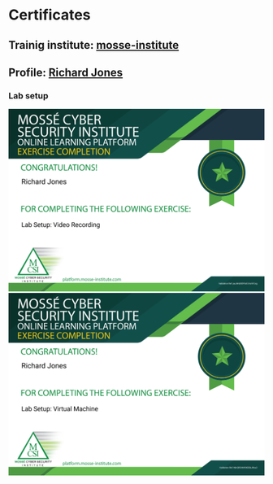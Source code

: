 # Certificates

## Trainig institute: [mosse-institute](https://www.mosse-institute.com/)
## Profile: [Richard Jones](https://students.mosse-institute.com/student/eoEPcxbizUSJ9yEZIWdLslF4Puj2)

### Lab setup
![Lab Setup: Video Recording](/images/Lab_videorecording.png)
![Lab Setup: Virtual Machines](/images/Lab_VM.png)
